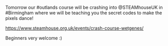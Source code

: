 Tomorrow our #outlands course will be crashing into @STEAMhouseUK in #Birmingham where we will be teaching you the secret codes to make the pixels dance!

https://www.steamhouse.org.uk/events/crash-course-wetgenes/

Beginners very welcome :) 